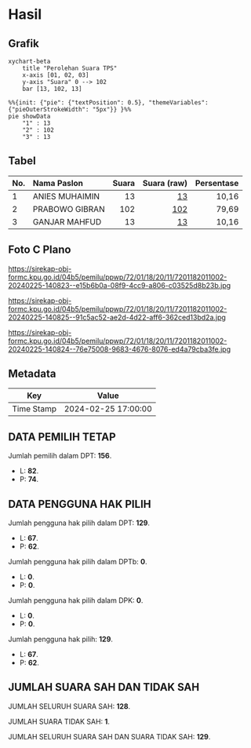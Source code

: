 # Hasil

## Grafik

```mermaid
xychart-beta
    title "Perolehan Suara TPS"
    x-axis [01, 02, 03]
    y-axis "Suara" 0 --> 102
    bar [13, 102, 13]
```

```mermaid
%%{init: {"pie": {"textPosition": 0.5}, "themeVariables": {"pieOuterStrokeWidth": "5px"}} }%%
pie showData
    "1" : 13
    "2" : 102
    "3" : 13
```

## Tabel

| No. | Nama Paslon    | Suara | Suara (raw) | Persentase |
|:--- |:-------------- | -----:| -----------:| ----------:|
| 1   | ANIES MUHAIMIN | 13    | [13][p-1]   | 10,16      |
| 2   | PRABOWO GIBRAN | 102   | [102][p-2]  | 79,69      |
| 3   | GANJAR MAHFUD  | 13    | [13][p-3]   | 10,16      |


[p-1]: https://github.com/gigit-pemilu/pemilu-2024-72-sulawesi-tengah/blob/main/pilpres/hitung-suara/sub/72-sulawesi-tengah/sub/01-banggai/sub/18-balantak-selatan/sub/2011-tanggawas/sub/002-tps/sub/paslon-1.txt
[p-2]: https://github.com/gigit-pemilu/pemilu-2024-72-sulawesi-tengah/blob/main/pilpres/hitung-suara/sub/72-sulawesi-tengah/sub/01-banggai/sub/18-balantak-selatan/sub/2011-tanggawas/sub/002-tps/sub/paslon-2.txt
[p-3]: https://github.com/gigit-pemilu/pemilu-2024-72-sulawesi-tengah/blob/main/pilpres/hitung-suara/sub/72-sulawesi-tengah/sub/01-banggai/sub/18-balantak-selatan/sub/2011-tanggawas/sub/002-tps/sub/paslon-3.txt

## Foto C Plano

https://sirekap-obj-formc.kpu.go.id/04b5/pemilu/ppwp/72/01/18/20/11/7201182011002-20240225-140823--e15b6b0a-08f9-4cc9-a806-c03525d8b23b.jpg

https://sirekap-obj-formc.kpu.go.id/04b5/pemilu/ppwp/72/01/18/20/11/7201182011002-20240225-140825--91c5ac52-ae2d-4d22-aff6-362ced13bd2a.jpg

https://sirekap-obj-formc.kpu.go.id/04b5/pemilu/ppwp/72/01/18/20/11/7201182011002-20240225-140824--76e75008-9683-4676-8076-ed4a79cba3fe.jpg


## Metadata

| Key        | Value               |
| ---------- | ------------------- |
| Time Stamp | 2024-02-25 17:00:00 |


## DATA PEMILIH TETAP

Jumlah pemilih dalam DPT: **156**.
 * L: **82**.
 * P: **74**.

## DATA PENGGUNA HAK PILIH

Jumlah pengguna hak pilih dalam DPT: **129**.
 * L: **67**.
 * P: **62**.

Jumlah pengguna hak pilih dalam DPTb: **0**.
 * L: **0**.
 * P: **0**.

Jumlah pengguna hak pilih dalam DPK: **0**.
 * L: **0**.
 * P: **0**.

Jumlah pengguna hak pilih: **129**.
 * L: **67**.
 * P: **62**.

## JUMLAH SUARA SAH DAN TIDAK SAH

JUMLAH SELURUH SUARA SAH: **128**.

JUMLAH SUARA TIDAK SAH: **1**.

JUMLAH SELURUH SUARA SAH DAN SUARA TIDAK SAH: **129**.


